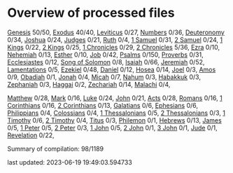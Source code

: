 # Overview of processed files 

[Genesis](01_Ge/) 50/50, [Exodus](02_Ex/) 40/40, [Leviticus](03_Le/) 0/27, [Numbers](04_Nu/) 0/36, [Deuteronomy](05_De/) 0/34, [Joshua](06_Jo/) 0/24, [Judges](07_Ju/) 0/21, [Ruth](08_Ru/) 0/4, [1 Samuel](09_1Sa/) 0/31, [2 Samuel](10_2Sa/) 0/24, [1 Kings](11_1Ki/) 0/22, [2 Kings](12_2Ki/) 0/25, [1 Chronicles](13_1Ch/) 0/29, [2 Chronicles](14_2Ch/) 5/36, [Ezra](15_Ez/) 0/10, [Nehemiah](16_Ne/) 0/13, [Esther](17_Es/) 0/10, [Job](18_Jo/) 0/42, [Psalms](19_Ps/) 0/150, [Proverbs](20_Pr/) 0/31, [Ecclesiastes](21_Ec/) 0/12, [Song of Solomon](22_So/) 0/8, [Isaiah](23_Is/) 0/66, [Jeremiah](24_Je/) 0/52, [Lamentations](25_La/) 0/5, [Ezekiel](26_Ez/) 0/48, [Daniel](27_Da/) 0/12, [Hosea](28_Ho/) 0/14, [Joel](29_Jo/) 0/3, [Amos](30_Am/) 0/9, [Obadiah](31_Ob/) 0/1, [Jonah](32_Jo/) 0/4, [Micah](33_Mi/) 0/7, [Nahum](34_Na/) 0/3, [Habakkuk](35_Ha/) 0/3, [Zephaniah](36_Ze/) 0/3, [Haggai](37_Ha/) 0/2, [Zechariah](38_Ze/) 0/14, [Malachi](39_Ma/) 0/4, 

[Matthew](40_Ma/) 0/28, [Mark](41_Ma/) 0/16, [Luke](42_Lu/) 0/24, [John](43_Jo/) 0/21, [Acts](44_Ac/) 0/28, [Romans](45_Ro/) 0/16, [1 Corinthians](46_1Co/) 0/16, [2 Corinthians](47_2Co/) 0/13, [Galatians](48_Ga/) 0/6, [Ephesians](49_Ep/) 0/6, [Philippians](50_Ph/) 0/4, [Colossians](51_Co/) 0/4, [1 Thessalonians](52_1Th/) 0/5, [2 Thessalonians](53_2Th/) 0/3, [1 Timothy](54_1Ti/) 0/6, [2 Timothy](55_2Ti/) 0/4, [Titus](56_Ti/) 0/3, [Philemon](57_Ph/) 0/1, [Hebrews](58_He/) 0/13, [James](59_Ja/) 0/5, [1 Peter](60_1Pe/) 0/5, [2 Peter](61_2Pe/) 0/3, [1 John](62_1Jo/) 0/5, [2 John](63_2Jo/) 0/1, [3 John](64_3Jo/) 0/1, [Jude](65_Ju/) 0/1, [Revelation](66_Re/) 0/22, 

Summary of compilation: 98/1189


last updated: 2023-06-19 19:49:03.594733